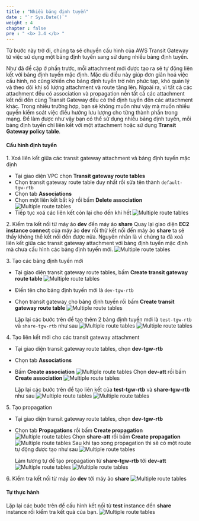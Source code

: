 ```yaml
---
title : "Nhiều bảng định tuyến"
date : "`r Sys.Date()`"
weight : 4
chapter : false
pre : " <b> 3.4 </b> "
---
```


Từ bước này trở đi, chúng ta sẽ chuyển cấu hình của AWS Transit Gateway từ việc sử dụng một bảng định tuyến sang sử dụng 
nhiều bảng định tuyến.

Như đã đề cập ở phần trước, mỗi attachment mới được tạo ra sẽ tự động liên kết với bảng định tuyến mặc định. Mặc dù điều
này giúp đơn giản hoá việc cấu hình, nó cũng khiến cho bảng định tuyến trở nên phức tạp, khó quản lý và theo dõi khi số
lượng attachment và route tăng lên. Ngoài ra, vì tất cả các attachment đều có association và propagation nên tất cả các
attachment kết nối đến cùng Transit Gateway đều có thể định tuyến đến các attachment khác. Trong nhiều trường hợp, 
bạn sẽ không muốn như vậy mà muốn nhiều quyền kiểm soát việc điều hướng lưu lượng cho từng thành phần trong mạng. 
Để làm được như vậy bạn có thể sử dụng nhiều bảng định tuyến, mỗi bảng định tuyến chỉ liên kết với một attachment 
hoặc sử dụng **Transit Gateway policy table**.

#### Cấu hình định tuyến
1\. Xoá liên kết giữa các transit gateway attachment và bảng định tuyến mặc định
- Tại giao diện VPC chọn **Transit gateway route tables**
- Chọn transit gateway route table duy nhất rồi sửa tên thành `default-tgw-rtb`
- Chọn tab **Associations**
- Chọn một liên kết bất kỳ rồi bấm **Delete association**
![Multiple route tables](/images/3-single-account-single-region/multiple_route_table_1.png)
- Tiếp tục xoá các liên kết còn lại cho đến khi hết
![Multiple route tables](/images/3-single-account-single-region/multiple_route_table_2.png)

2\. Kiểm tra kết nối từ máy ảo **dev** đến máy ảo **share** 
Quay lại giao diện **EC2 instance connect** của máy ảo **dev** rồi thử kết nối đến máy ảo **share** ta sẽ thấy không thể 
kết nối đến được nữa. Nguyên nhân là vì chúng ta đã xoá liên kết giữa các transit gateway attachment với bảng định tuyến 
mặc định mà chưa cấu hình các bảng định tuyến mới.
![Multiple route tables](/images/3-single-account-single-region/multiple_route_table_3.png)

3\. Tạo các bảng định tuyến mới
- Tại giao diện transit gateway route tables, bấm **Create transit gateway route table**
![Multiple route tables](/images/3-single-account-single-region/multiple_route_table_4.png)
- Điền tên cho bảng định tuyến mới là `dev-tgw-rtb`
- Chọn transit gateway cho bảng định tuyến rồi bấm **Create transit gateway route table**
![Multiple route tables](/images/3-single-account-single-region/multiple_route_table_5.png)

  Lặp lại các bước trên để tạo thêm 2 bảng định tuyến mới là `test-tgw-rtb` và `share-tgw-rtb` như sau
  ![Multiple route tables](/images/3-single-account-single-region/multiple_route_table_6.png)
  ![Multiple route tables](/images/3-single-account-single-region/multiple_route_table_7.png)

4\. Tạo liên kết mới cho các transit gateway attachment
- Tại giao diện transit gateway route tables, chọn **dev-tgw-rtb**
- Chọn tab **Associations**
- Bấm **Create association**
![Multiple route tables](/images/3-single-account-single-region/multiple_route_table_8.png)
Chọn **dev-att** rồi bấm **Create association**
![Multiple route tables](/images/3-single-account-single-region/multiple_route_table_9.png)

  Lặp lại các bước trên để tạo liên kết của **test-tgw-rtb** và **share-tgw-rtb** như sau
  ![Multiple route tables](/images/3-single-account-single-region/multiple_route_table_10.png)
  ![Multiple route tables](/images/3-single-account-single-region/multiple_route_table_11.png)

5\. Tạo propagation
- Tại giao diện transit gateway route tables, chọn **dev-tgw-rtb**
- Chọn tab **Propagations** rồi bấm **Create propagation**
![Multiple route tables](/images/3-single-account-single-region/multiple_route_table_12.png)
Chọn **share-att** rồi bấm **Create propagation**
![Multiple route tables](/images/3-single-account-single-region/multiple_route_table_13.png)
Sau khi tạo xong propagation thì sẽ có một route tự động được tạo như sau
![Multiple route tables](/images/3-single-account-single-region/multiple_route_table_14.png)

  Làm tương tự để tạo propagation từ **share-tgw-rtb** tới **dev-att**
  ![Multiple route tables](/images/3-single-account-single-region/multiple_route_table_15.png)
  ![Multiple route tables](/images/3-single-account-single-region/multiple_route_table_16.png)

6\. Kiểm tra kết nối từ máy ảo **dev** tới máy ảo **share**
![Multiple route tables](/images/3-single-account-single-region/multiple_route_table_17.png)

#### Tự thực hành
Lặp lại các bước trên để cấu hình kết nối từ **test** instance đến **share** instance rồi kiểm tra kết quả của bạn.
![Multiple route tables](/images/3-single-account-single-region/multiple_route_table_18.png)
